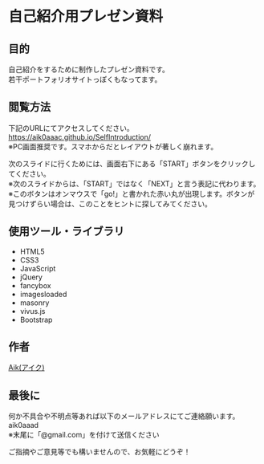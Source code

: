 # 自己紹介用プレゼン資料

## 目的
自己紹介をするために制作したプレゼン資料です。    
若干ポートフォリオサイトっぽくもなってます。   

## 閲覧方法
下記のURLにてアクセスしてください。  
https://aik0aaac.github.io/SelfIntroduction/  
※PC画面推奨です。スマホからだとレイアウトが著しく崩れます。  

次のスライドに行くためには、画面右下にある「START」ボタンをクリックしてください。  
※次のスライドからは、「START」ではなく「NEXT」と言う表記に代わります。  
※このボタンはオンマウスで「go!」と書かれた赤い丸が出現します。ボタンが見つけずらい場合は、このことをヒントに探してみてください。  

## 使用ツール・ライブラリ
- HTML5
- CSS3
- JavaScript
- jQuery
- fancybox
- imagesloaded
- masonry
- vivus.js
- Bootstrap

## 作者
[Aik(アイク)](https://github.com/aik0aaac)  

## 最後に
何か不具合や不明点等あれば以下のメールアドレスにてご連絡願います。  
aik0aaad  
※末尾に「@gmail.com」を付けて送信ください  

ご指摘やご意見等でも構いませんので、お気軽にどうぞ！ 
